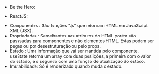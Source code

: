 - Be the Hero:

- ReactJS:

* Componentes  : São funções ".js" que retornam HTML em JavaScript XML (JSX).
* Propriedades : Semelhantes aos atributos do HTML porém são passsadas para componentes e não elementos HTML. Estas podem ser pegas ou por desestruturação ou pelo props.
* Estado       : Uma informação que vai ser mantida pelo componente. useState retorna um array com duas posiições, a primeira com o valor do estado, e o segundo com uma função de atualização do estado.
* Imutabilidade: Só é renderizado quando muda o estado.